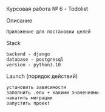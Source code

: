 Курсовая работа № 6 - Todolist

Описание
    
    Приложение для постановки целей

Stack
    
    backend - django
    database - postgresql
    version - python3.10

Launch (порядок действий)

    установить зависимости
    заполнить .env + какими значениями
    накатить миграции
    запустить проект